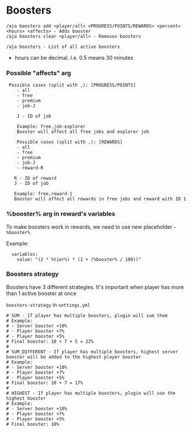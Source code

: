 # Boosters

```
/aja boosters add <player/all> <PROGRESS/POINTS/REWARDS> <percent> <hours> <affects> - Adds booster
/aja boosters clear <player/all> - Removes boosters

/aja boosters - List of all active boosters
```

* hours can be decimal. I.e. 0.5 means 30 minutes

### **Possible "affects" arg**

```
 Possible cases (split with ,): [PROGRESS/POINTS]
    - all
    - free
    - premium
    - job-J

    J - ID of job

    Example: free,job-explorer
    Booster will affect all free jobs and explorer job

    Possible cases (split with ,): [REWARDS]
    - all
    - free
    - premium
    - job-J
    - reward-R

   R - ID of reward
   J - ID of job

   Example: free,reward-1
   Booster will affect all rewards in free jobs and reward with ID 1
```

### %booster% arg in reward's variables

To make boosters work in rewards, we need to use new placeholder - `%booster%`

Example:

```
  variables:
    value: "(2 * %tier%) * (1 + (%booster% / 100))"
```

### Boosters strategy

Boosters have 3 different strategies. It's important when player has more than 1 active booster at once

`boosters-strategy` in `settings.yml`

```
# SUM - If player has multiple boosters, plugin will sum them
# Example:
# - Server booster +10%
# - Player booster +7%
# - Player booster +5%
# Final booster: 10 + 7 + 5 = 22%
#
# SUM_DIFFERENT - If player has multiple boosters, highest server booster will be added to the highest player booster
# Example:
# - Server booster +10%
# - Player booster +7%
# - Player booster +5%
# Final booster: 10 + 7 = 17%
#
# HIGHEST - If player has multiple boosters, plugin will use the highest booster
# Example:
# - Server booster +10%
# - Player booster +7%
# - Player booster +5%
# Final booster: 10%
```
